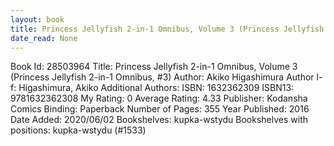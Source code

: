 ```yaml
---
layout: book
title: Princess Jellyfish 2-in-1 Omnibus, Volume 3 (Princess Jellyfish 2-in-1 Omnibus,  no. 3)
date_read: None
---
```


Book Id: 28503964
Title: Princess Jellyfish 2-in-1 Omnibus, Volume 3 (Princess Jellyfish 2-in-1 Omnibus, #3)
Author: Akiko Higashimura
Author l-f: Higashimura, Akiko
Additional Authors: 
ISBN: 1632362309
ISBN13: 9781632362308
My Rating: 0
Average Rating: 4.33
Publisher: Kodansha Comics
Binding: Paperback
Number of Pages: 355
Year Published: 2016
Date Added: 2020/06/02
Bookshelves: kupka-wstydu
Bookshelves with positions: kupka-wstydu (#1533)

